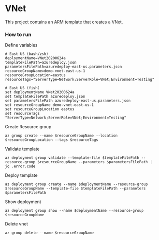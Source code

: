 # VNet

This project contains an ARM template that creates a VNet.

### How to run

Define variables

    # East US (bash/zsh)
    deploymentName=VNet20200624a
    templateFilePath=azuredeploy.json
    parametersFilePath=azuredeploy-east-us.parameters.json
    resourceGroupName=demo-vnet-east-us-1
    resourceGroupLocation=eastus
    resourceTags="ServerType=Network;ServerRole=VNet;Environment=Testing"

    # East US (fish)
    set deploymentName VNet20200624a
    set templateFilePath azuredeploy.json
    set parametersFilePath azuredeploy-east-us.parameters.json
    set resourceGroupName demo-vnet-east-us-1
    set resourceGroupLocation eastus
    set resourceTags "ServerType=Network;ServerRole=VNet;Environment=Testing"

Create Resource group

    az group create --name $resourceGroupName --location $resourceGroupLocation --tags $resourceTags

Validate template

    az deployment group validate --template-file $templateFilePath --resource-group $resourceGroupName --parameters $parametersFilePath | jq .error.code

Deploy template

    az deployment group create --name $deploymentName --resource-group $resourceGroupName --template-file $templateFilePath --parameters $parametersFilePath

Show deployment

    az deployment group show --name $deploymentName --resource-group $resourceGroupName

Delete vnet

    az group delete --name $resourceGroupName

